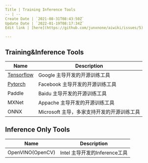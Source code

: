 ```yaml
---
Title | Training Inference Tools
-- | --
Create Date | `2021-08-31T08:43:50Z`
Update Date | `2022-01-19T08:17:34Z`
Edit link | [here](https://github.com/junxnone/aiwiki/issues/5)

---
```

## Training&Inference Tools

Name | Description
-- | --
[Tensorflow](/Tensorflow ) | Google 主导开发的开源训练工具
[Pytorch](/Pytorch) | Facebook 主导开发的开源训练工具
Paddle | Baidu 主导开发的开源训练工具
MXNet | Appache 主导开发的开源训练工具
ONNX  | Microsoft 主导，多家支持开发的开源训练工具

## Inference Only Tools
Name | Description
-- | --
OpenVINO(OpenCV) | Intel 主导开发的Inference工具

